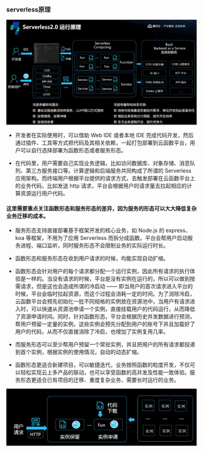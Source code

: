 ### serverless原理

![serverless运行原理](../images/serverless运行原理.jpg)

- 开发者在实际使用时，可以借助 Web IDE 或者本地 IDE 完成代码开发，然后通过插件、工具等方式把代码及其相关依赖，一起打包部署到云函数平台，用户可以自行选择部署为函数形态或者服务形态。

- 在代码里，用户需要自己实现业务逻辑，比如访问数据库、对象存储、消息队列、第三方服务接口等。计算逻辑和后端服务共同构成了所谓的 Serverless 应用架构。而终端用户根据平台提供的请求方式，去触发部署在云函数平台上的业务代码，比如发送 http 请求，平台会根据用户的请求量去拉起相应的计算资源运行用户代码。

#### 这里需要重点关注函数形态和服务形态的差异，因为服务的形态可以大大降低复杂业务迁移的成本。
- 服务形态支持直接部署基于框架开发的核心业务，如 Node.js 的 express、koa 等框架，不用为了应用 Serverless 而拆分成函数。平台会帮用户启动服务进程、端口监听，同时服务形态不会限制业务的实际运行时长。
- 函数形态和服务形态在收到用户请求的时候，均能实现自动扩缩。
- 函数形态会针对用户的每个请求都分配一个运行实例，因此所有请求的执行体验是一样的。当没有请求的时候，平台是没有实例在运行的，所以可以做到按需请求，但是这也会造成所谓的冷启动 —— 即当用户的首次请求进入平台的时候，平台会临时拉起资源，而这个过程会消耗一定的时间。为了消除冷启，云函数平台会预先初始化一批不同规格的实例放在资源池中，当用户有请求进入时，可以快速从资源池申请一个实例，直接挂载用户的代码运行，从而降低了资源申请时间。同时，针对函数形态，平台会根据历史并发数据进行预测，帮用户预留一定量的实例，这些实例会预先分配到用户的账号下并且加载好了用户的代码，从而不仅直接消除了冷启，也增加了实例复用几率。
- 而服务形态可以至少帮用户预留一个常驻实例，并且把用户的所有请求都投递到首个实例，根据实例的使用情况，自动的动态扩缩。

- 函数形态更适合新建项目，可以敏捷迭代，业务按照函数的粒度开发，不仅可以轻松实现云上多产品的联动，也可以享受函数的高并发及性能一致体验。服务形态更适合已有项目的迁移、重度复杂业务、需要长时运行的业务。

![serverless运行流程](../images/serverless运行流程.jpg)
